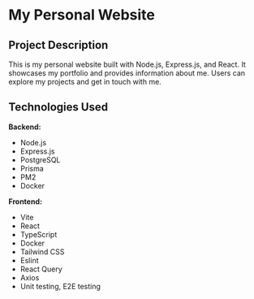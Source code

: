# My Personal Website

## Project Description

This is my personal website built with Node.js, Express.js, and React. It showcases my portfolio and provides information about me. Users can explore my projects and get in touch with me.

## Technologies Used

**Backend:**
- Node.js
- Express.js
- PostgreSQL
- Prisma
- PM2 
- Docker 

**Frontend:**
- Vite 
- React 
- TypeScript 
- Docker 
- Tailwind CSS 
- Eslint 
- React Query 
- Axios 
- Unit testing, E2E testing 
